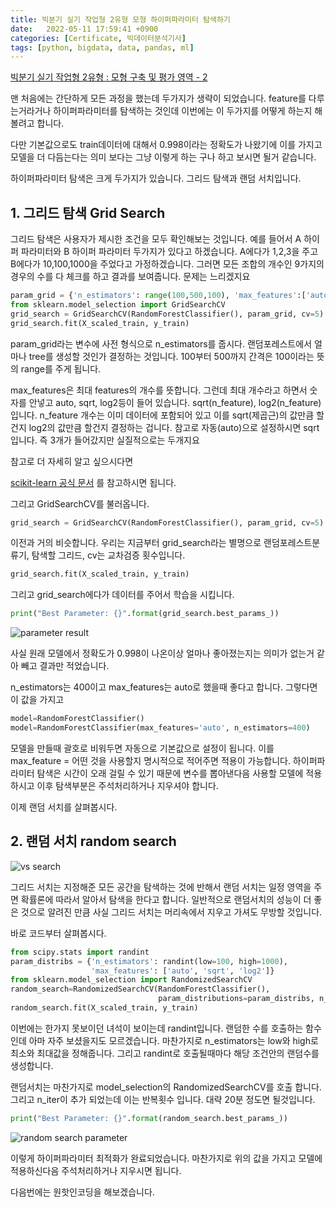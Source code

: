 ```yaml
---
title: 빅분기 실기 작업형 2유형 모형 하이퍼파라미터 탐색하기
date:   2022-05-11 17:59:41 +0900
categories: [Certificate, 빅데이터분석기사]
tags: [python, bigdata, data, pandas, ml]
---
```


[빅분기 실기 작업형 2유형 : 모형 구축 및 평가 영역 - 2](https://jeong-daniel.github.io/posts/%EB%B9%85%EB%B6%84%EA%B8%B0-%EC%8B%A4%EA%B8%B0-%EC%9E%91%EC%97%85%ED%98%95-2%EC%9C%A0%ED%98%95-%EB%AA%A8%ED%98%95-%EA%B5%AC%EC%B6%95-%EB%B0%8F-%ED%8F%89%EA%B0%80-%EC%98%81%EC%97%AD-2%ED%8E%B8/)

맨 처음에는 간단하게 모든 과정을 했는데 두가지가 생략이 되었습니다. feature를 다루는거라거나 하이퍼파라미터를 탐색하는 것인데 이번에는 이 두가지를 어떻게 하는지 해볼려고 합니다.

다만 기본값으로도 train데이터에 대해서 0.998이라는 정확도가 나왔기에 이를 가지고 모델을 더 다듬는다는 의미 보다는 그냥 이렇게 하는 구나 하고 보시면 될거 같습니다.

하이퍼파라미터 탐색은 크게 두가지가 있습니다. 그리드 탐색과 랜덤 서치입니다.

## 1. 그리드 탐색 Grid Search

그리드 탐색은 사용자가 제시한 조건을 모두 확인해보는 것입니다. 예를 들어서 A 하이퍼 파라미터와 B 하이퍼 파라미터 두가지가 있다고 하겠습니다. A에다가 1,2,3을 주고 B에다가 10,100,1000을 주었다고 가정하겠습니다. 그러면 모든 조합의 개수인 9가지의 경우의 수를 다 체크를 하고 결과를 보여줍니다. 문제는 느리겠지요

```py
param_grid = {'n_estimators': range(100,500,100), 'max_features':['auto','sqrt','log2']}
from sklearn.model_selection import GridSearchCV
grid_search = GridSearchCV(RandomForestClassifier(), param_grid, cv=5)
grid_search.fit(X_scaled_train, y_train)
```

param_grid라는 변수에 사전 형식으로 n_estimators를 줍시다. 랜덤포레스트에서 얼마나 tree를 생성할 것인가 결정하는 것입니다. 100부터 500까지 간격은 100이라는 뜻의 range를 주게 됩니다.

max_features은 최대 features의 개수를 뜻합니다. 그런데 최대 개수라고 하면서 숫자를 안넣고 auto, sqrt, log2등이 들어 있습니다. sqrt(n_feature), log2(n_feature)입니다. n_feature 개수는 이미 데이터에 포함되어 있고 이를 sqrt(제곱근)의 값만큼 할건지 log2의 값만큼 할건지 결정하는 겁니다. 참고로 자동(auto)으로 설정하시면 sqrt입니다. 즉 3개가 들어갔지만 실질적으로는 두개지요

참고로 더 자세히 알고 싶으시다면

[scikit-learn 공식 문서](https://scikit-learn.org/stable/modules/generated/sklearn.ensemble.RandomForestClassifier.html) 를 참고하시면 됩니다.

그리고 GridSearchCV를 불러옵니다.

```py
grid_search = GridSearchCV(RandomForestClassifier(), param_grid, cv=5)
```
이전과 거의 비슷합니다. 우리는 지금부터 grid_search라는 별명으로 랜덤포레스트분류기, 탐색할 그리드, cv는 교차검증 횟수입니다.

```py
grid_search.fit(X_scaled_train, y_train)
```
그리고 grid_search에다가 데이터를 주어서 학습을 시킵니다.
```py
print("Best Parameter: {}".format(grid_search.best_params_))
```

![parameter result](https://user-images.githubusercontent.com/85277660/210171117-e81222f3-a2b8-4349-9245-b7ae524cfae1.png)


사실 원래 모델에서 정확도가 0.998이 나온이상 얼마나 좋아졌는지는 의미가 없는거 같아 빼고 결과만 적었습니다.

n_estimators는 400이고 max_features는 auto로 했을때 좋다고 합니다. 그렇다면 이 값을 가지고

```py
model=RandomForestClassifier()
model=RandomForestClassifier(max_features='auto', n_estimators=400)
```

모델을 만들때 괄호로 비워두면 자동으로 기본값으로 설정이 됩니다. 이를 max_feature = 어떤 것을 사용할지 명시적으로 적어주면 적용이 가능합니다. 하이퍼파라미터 탐색은 시간이 오래 걸릴 수 있기 때문에 변수를 뽑아낸다음 사용할 모델에 적용하시고 이후 탐색부분은 주석처리하거나 지우셔야 합니다.

이제 랜덤 서치를 살펴봅시다.

## 2. 랜덤 서치 random search

![vs search](https://user-images.githubusercontent.com/85277660/210171127-07073173-5756-47e1-87ee-e176386066c8.png)

그리드 서치는 지정해준 모든 공간을 탐색하는 것에 반해서 랜덤 서치는 일정 영역을 주면 확률론에 따라서 알아서 탐색을 한다고 합니다. 일반적으로 랜덤서치의 성능이 더 좋은 것으로 알려진 만큼 사실 그리드 서치는 머리속에서 지우고 가셔도 무방할 것입니다.

바로 코드부터 살펴봅시다.

```py
from scipy.stats import randint
param_distribs = {'n_estimators': randint(low=100, high=1000), 
                  'max_features': ['auto', 'sqrt', 'log2']}
from sklearn.model_selection import RandomizedSearchCV
random_search=RandomizedSearchCV(RandomForestClassifier(), 
                                 param_distributions=param_distribs, n_iter=20, cv=5)
random_search.fit(X_scaled_train, y_train)
```

이번에는 한가지 못보이던 녀석이 보이는데 randint입니다. 랜덤한 수를 호출하는 함수인데 아마 자주 보셨을지도 모르겠습니다. 마찬가지로 n_estimators는 low와 high로 최소와 최대값을 정해줍니다. 그리고 randint로 호출될때마다 해당 조건안의 랜덤수를 생성합니다.

랜덤서치는 마찬가지로 model_selection의 RandomizedSearchCV를 호출 합니다. 그리고 n_iter이 추가 되었는데 이는 반복횟수 입니다. 대략 20분 정도면 될것입니다.

```py
print("Best Parameter: {}".format(random_search.best_params_))
```

![random search parameter](https://user-images.githubusercontent.com/85277660/210171179-3d3b0510-c1db-42a8-ab06-c5b1ac32bec5.png)


이렇게 하이퍼파라미터 최적화가 완료되었습니다.  마찬가지로 위의 값을 가지고 모델에 적용하신다음 주석처리하거나 지우시면 됩니다.

다음번에는 원핫인코딩을 해보겠습니다.